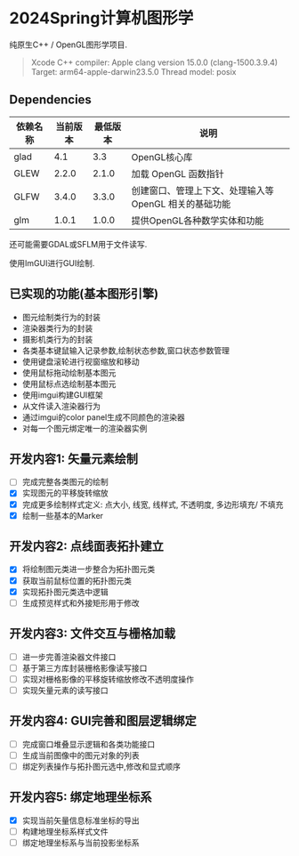 #  2024Spring计算机图形学

纯原生C++ / OpenGL图形学项目.
> Xcode C++ compiler:
> Apple clang version 15.0.0 (clang-1500.3.9.4)
> Target: arm64-apple-darwin23.5.0
> Thread model: posix

## Dependencies
| 依赖名称 | 当前版本 | 最低版本 | 说明 |
| -- | -- | -- | -- |
| glad | 4.1 | 3.3 | OpenGL核心库 |
| GLEW | 2.2.0 | 2.1.0 | 加载 OpenGL 函数指针 |
| GLFW | 3.4.0 | 3.3.0 | 创建窗口、管理上下文、处理输入等 OpenGL 相关的基础功能 |
| glm | 1.0.1 | 1.0.0 | 提供OpenGL各种数学实体和功能|

还可能需要GDAL或SFLM用于文件读写.

使用ImGUI进行GUI绘制.

## 已实现的功能(基本图形引擎)

- 图元绘制类行为的封装
- 渲染器类行为的封装
- 摄影机类行为的封装
- 各类基本键鼠输入记录参数,绘制状态参数,窗口状态参数管理
- 使用键盘滚轮进行视窗缩放和移动
- 使用鼠标拖动绘制基本图元
- 使用鼠标点选绘制基本图元
- 使用imgui构建GUI框架
- 从文件读入渲染器行为
- 通过imgui的color panel生成不同颜色的渲染器
- 对每一个图元绑定唯一的渲染器实例

## 开发内容1: 矢量元素绘制

- [ ]  完成完整各类图元的绘制
- [x]  实现图元的平移旋转缩放
- [x]  完成更多绘制样式定义: 点大小, 线宽, 线样式, 不透明度, 多边形填充/ 不填充
- [x]  绘制一些基本的Marker

## 开发内容2: 点线面表拓扑建立

- [x]  将绘制图元类进一步整合为拓扑图元类
- [x]  获取当前鼠标位置的拓扑图元类
- [x]  实现拓扑图元类选中逻辑
- [ ]  生成预览样式和外接矩形用于修改

## 开发内容3: 文件交互与栅格加载

- [ ]  进一步完善渲染器文件接口
- [ ]  基于第三方库封装栅格影像读写接口
- [ ]  实现对栅格影像的平移旋转缩放修改不透明度操作
- [ ]  实现矢量元素的读写接口

## 开发内容4: GUI完善和图层逻辑绑定

- [ ]  完成窗口堆叠显示逻辑和各类功能接口
- [ ]  生成当前图像中的图元对象的列表
- [ ]  绑定列表操作与拓扑图元选中,修改和显式顺序

## 开发内容5: 绑定地理坐标系

- [x]  实现当前矢量信息标准坐标的导出
- [ ]  构建地理坐标系样式文件
- [ ]  绑定地理坐标系与当前投影坐标系
